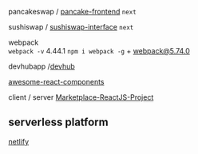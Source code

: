pancakeswap / [pancake-frontend](https://github.com/pancakeswap/pancake-frontend)  `next`

sushiswap / [sushiswap-interface](https://github.com/sushiswap/sushiswap-interface)  `next`


webpack  
`webpack -v` 4.44.1 
`npm i webpack -g` + webpack@5.74.0  

devhubapp /[devhub](https://github.com/devhubapp/devhub)  

[awesome-react-components](https://github.com/brillout/awesome-react-components#star-rating)  

client / server 
[Marketplace-ReactJS-Project](https://github.com/Angel-Sky/Marketplace-ReactJS-Project)


## serverless platform

[netlify](https://www.netlify.com/)
